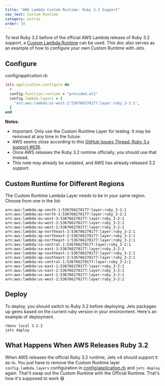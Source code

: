 ```yaml
---
title: "AWS Lambda Custom Runtime: Ruby 3.2 Support"
nav_text: Custom Runtime
category: extras
order: 19
---
```


To test Ruby 3.2 before of the official AWS Lambda release of Ruby 3.2 support, a [Custom Lambda Runtime](https://docs.aws.amazon.com/lambda/latest/dg/runtimes-custom.html) can be used. This doc also serves as an example of how to configure your own Custom Runtime with Jets.

## Configure

config/application.rb

```ruby
Jets.application.configure do
  # ...
  config.function.runtime = "provided.al2"
  config.lambda.layers = [
    "arn:aws:lambda:us-west-2:536766270177:layer:ruby_3-2:1",
  ]
end
```

**Notes:**

* Important: Only use the Custom Runtime Layer for testing. It may be removed at any time in the future.
* AWS seems close according to this [GitHub Issues Thread: Ruby 3.x support #636](https://github.com/boltops-tools/jets/issues/636).
* Once AWS releases the Ruby 3.2 runtime officially, you should use that instead.
* This note may already be outdated, and AWS has already released 3.2 support.

## Custom Runtime for Different Regions

The Custom Runtime Lambda Layer needs to be in your same region. Choose from one in the list:

    arn:aws:lambda:ap-south-1:536766270177:layer:ruby_3-2:1
    arn:aws:lambda:eu-north-1:536766270177:layer:ruby_3-2:1
    arn:aws:lambda:eu-west-3:536766270177:layer:ruby_3-2:1
    arn:aws:lambda:eu-west-2:536766270177:layer:ruby_3-2:1
    arn:aws:lambda:eu-west-1:536766270177:layer:ruby_3-2:1
    arn:aws:lambda:ap-northeast-3:536766270177:layer:ruby_3-2:1
    arn:aws:lambda:ap-northeast-2:536766270177:layer:ruby_3-2:1
    arn:aws:lambda:ap-northeast-1:536766270177:layer:ruby_3-2:1
    arn:aws:lambda:ca-central-1:536766270177:layer:ruby_3-2:1
    arn:aws:lambda:sa-east-1:536766270177:layer:ruby_3-2:1
    arn:aws:lambda:ap-southeast-1:536766270177:layer:ruby_3-2:1
    arn:aws:lambda:ap-southeast-2:536766270177:layer:ruby_3-2:1
    arn:aws:lambda:eu-central-1:536766270177:layer:ruby_3-2:1
    arn:aws:lambda:us-east-1:536766270177:layer:ruby_3-2:1
    arn:aws:lambda:us-east-2:536766270177:layer:ruby_3-2:1
    arn:aws:lambda:us-west-1:536766270177:layer:ruby_3-2:1
    arn:aws:lambda:us-west-2:536766270177:layer:ruby_3-2:1

## Deploy

To deploy, you should switch to Ruby 3.2 before deploying. Jets packages up gems based on the current ruby version in your environment. Here's an example of deployment.

    rbenv local 3.2.2
    jets deploy

## What Happens When AWS Releases Ruby 3.2

When AWS releases the official Ruby 3.2 runtime, Jets v4 should support it as-is. You just have to remove the Custom Runtime layer `config.lambda.layers` configuration in [config/application.rb](https://rubyonjets.com/docs/extras/custom-runtime/) and `jets deploy` again. That'll swap out the Custom Runtime with the Official Runtime. That's how it's supposed to work 😄
